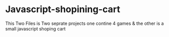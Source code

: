 # Javascript-shopining-cart
This Two Files is Two seprate projects one contine 4 games & the other is a small javascript shoping cart
